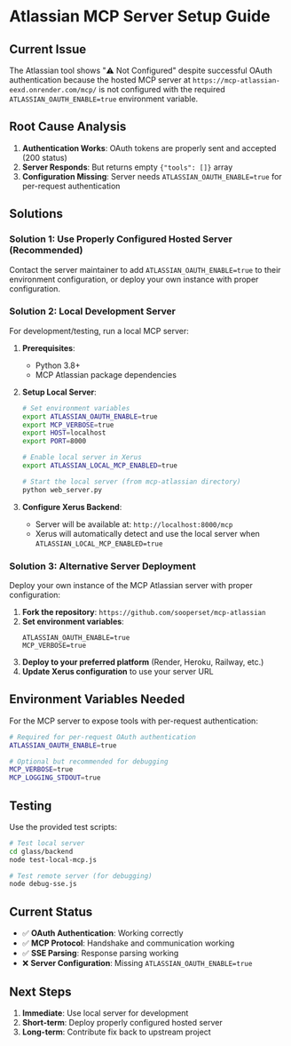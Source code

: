 # Atlassian MCP Server Setup Guide

## Current Issue

The Atlassian tool shows "⚠️ Not Configured" despite successful OAuth authentication because the hosted MCP server at `https://mcp-atlassian-eexd.onrender.com/mcp/` is not configured with the required `ATLASSIAN_OAUTH_ENABLE=true` environment variable.

## Root Cause Analysis

1. **Authentication Works**: OAuth tokens are properly sent and accepted (200 status)
2. **Server Responds**: But returns empty `{"tools": []}` array
3. **Configuration Missing**: Server needs `ATLASSIAN_OAUTH_ENABLE=true` for per-request authentication

## Solutions

### Solution 1: Use Properly Configured Hosted Server (Recommended)

Contact the server maintainer to add `ATLASSIAN_OAUTH_ENABLE=true` to their environment configuration, or deploy your own instance with proper configuration.

### Solution 2: Local Development Server

For development/testing, run a local MCP server:

1. **Prerequisites**: 
   - Python 3.8+
   - MCP Atlassian package dependencies

2. **Setup Local Server**:
   ```bash
   # Set environment variables
   export ATLASSIAN_OAUTH_ENABLE=true
   export MCP_VERBOSE=true
   export HOST=localhost
   export PORT=8000
   
   # Enable local server in Xerus
   export ATLASSIAN_LOCAL_MCP_ENABLED=true
   
   # Start the local server (from mcp-atlassian directory)
   python web_server.py
   ```

3. **Configure Xerus Backend**:
   - Server will be available at: `http://localhost:8000/mcp`
   - Xerus will automatically detect and use the local server when `ATLASSIAN_LOCAL_MCP_ENABLED=true`

### Solution 3: Alternative Server Deployment

Deploy your own instance of the MCP Atlassian server with proper configuration:

1. **Fork the repository**: `https://github.com/sooperset/mcp-atlassian`
2. **Set environment variables**:
   ```
   ATLASSIAN_OAUTH_ENABLE=true
   MCP_VERBOSE=true
   ```
3. **Deploy to your preferred platform** (Render, Heroku, Railway, etc.)
4. **Update Xerus configuration** to use your server URL

## Environment Variables Needed

For the MCP server to expose tools with per-request authentication:

```bash
# Required for per-request OAuth authentication
ATLASSIAN_OAUTH_ENABLE=true

# Optional but recommended for debugging
MCP_VERBOSE=true
MCP_LOGGING_STDOUT=true
```

## Testing

Use the provided test scripts:

```bash
# Test local server
cd glass/backend
node test-local-mcp.js

# Test remote server (for debugging)
node debug-sse.js
```

## Current Status

- ✅ **OAuth Authentication**: Working correctly
- ✅ **MCP Protocol**: Handshake and communication working
- ✅ **SSE Parsing**: Response parsing working
- ❌ **Server Configuration**: Missing `ATLASSIAN_OAUTH_ENABLE=true`

## Next Steps

1. **Immediate**: Use local server for development
2. **Short-term**: Deploy properly configured hosted server
3. **Long-term**: Contribute fix back to upstream project